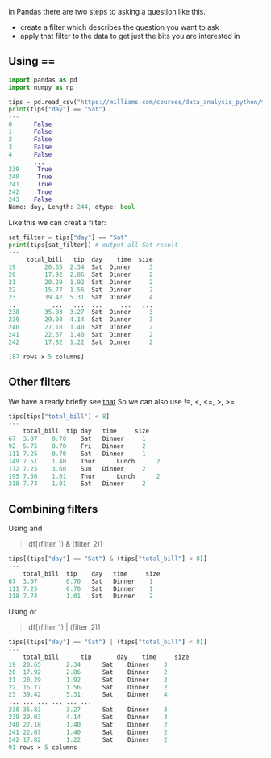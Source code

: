 In Pandas there are two steps to asking a question like this.
+ create a filter which describes the question you want to ask
+ apply that filter to the data to get just the bits you are interested in

## Using  ==
```Python
import pandas as pd
import numpy as np

tips = pd.read_csv("https://milliams.com/courses/data_analysis_python/tips.csv")
print(tips["day"] == "Sat")
---
0      False
1      False
2      False
3      False
4      False
       ...  
239     True
240     True
241     True
242     True
243    False
Name: day, Length: 244, dtype: bool
```

Like this we can creat a filter:
```Python
sat_filter = tips["day"] == "Sat"
print(tips[sat_filter]) # output all Sat result
---
     total_bill   tip  day    time  size
19        20.65  2.34  Sat  Dinner     3
20        17.92  2.86  Sat  Dinner     2
21        20.29  1.92  Sat  Dinner     2
22        15.77  1.56  Sat  Dinner     2
23        39.42  5.31  Sat  Dinner     4
..          ...   ...  ...     ...   ...
238       35.83  3.27  Sat  Dinner     3
239       29.03  4.14  Sat  Dinner     3
240       27.18  1.40  Sat  Dinner     2
241       22.67  1.40  Sat  Dinner     2
242       17.82  1.22  Sat  Dinner     2

[87 rows x 5 columns]
```

## Other filters

We have already briefly see [that](https://github.com/Cafwell/Learning-Python/blob/main/Data%20analysis/02%20More%20about%20files.md)
So we can also use !=, <, <=, >, >= 
```Python
tips[tips["total_bill"] < 8]
---
    total_bill	tip	day	  time	   size
67	3.07	0.70	Sat	  Dinner     1
92	5.75    0.70	Fri	  Dinner     2
111	7.25    0.70	Sat	  Dinner     1
149	7.51    1.40	Thur	  Lunch	     2
172	7.25	3.60	Sun	  Dinner     2
195	7.56	1.01	Thur	  Lunch	     2
218	7.74	1.01	Sat	  Dinner     2
```

## Combining filters

Using and
> df[(filter_1) & (filter_2)]
```Python
tips[(tips["day"] == "Sat") & (tips["total_bill"] < 8)]
---
	total_bill  tip	   day	 time	  size
67	3.07	    0.70   Sat	 Dinner	   1
111	7.25	    0.70   Sat   Dinner	   1
218	7.74	    1.01   Sat	 Dinner	   2
```

Using or
> df[(filter_1) | (filter_2)]
```Python
tips[(tips["day"] == "Sat") | (tips["total_bill"] < 8)]
---
    total_bill	    tip	      day	 time	  size
19	20.65	    2.34      Sat	 Dinner	   3
20	17.92	    2.86      Sat	 Dinner	   2
21	20.29	    1.92      Sat	 Dinner	   2
22	15.77	    1.56      Sat	 Dinner	   2
23	39.42	    5.31      Sat	 Dinner	   4
...	...	...	...	...	...
238	35.83	    3.27      Sat	 Dinner	   3
239	29.03       4.14      Sat	 Dinner	   3
240	27.18	    1.40      Sat	 Dinner	   2
241	22.67	    1.40      Sat	 Dinner	   2
242	17.82	    1.22      Sat	 Dinner	   2
91 rows × 5 columns
```
